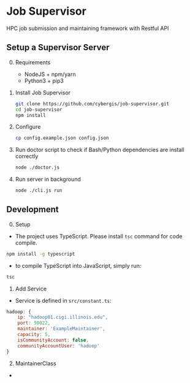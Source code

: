 # Job Supervisor
HPC job submission and maintaining framework with Restful API

## Setup a Supervisor Server
0. Requirements
    - NodeJS + npm/yarn
    - Python3 + pip3

1. Install Job Supervisor
    ```bash
    git clone https://github.com/cybergis/job-supervisor.git
    cd job-supervisor
    npm install
    ```

2. Configure
    ```bash
    cp config.example.json config.json
    ```

3. Run doctor script to check if Bash/Python dependencies are install correctly
    ```bash
    node ./doctor.js
    ```

4. Run server in background
    ```bash
    node ./cli.js run
    ```

## Development
0. Setup
 - The project uses TypeScript. Please install `tsc` command for code compile.
```bash
npm install -g typescript
```
- to compile TypeScript into JavaScript, simply run:
```bash
tsc
```

1. Add Service
 - Service is defined in `src/constant.ts`:
```js
hadoop: {
    ip: "hadoop01.cigi.illinois.edu",
    port: 50022,
    maintainer: 'ExampleMaintainer',
    capacity: 5,
    isCommunityAccount: false,
    communityAccountUser: 'hadoop'
}
```

2. MaintainerClass
- 